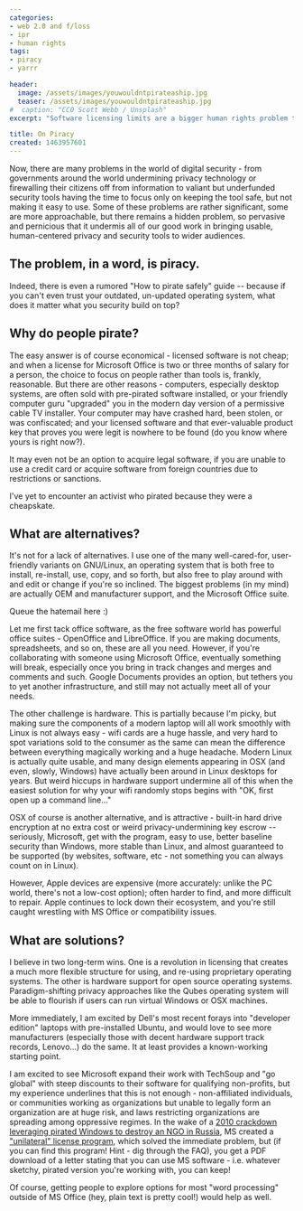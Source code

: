 ```yaml
---
categories:
- web 2.0 and f/loss
- ipr
- human rights
tags:
- piracy
- yarrr

header:
  image: /assets/images/youwouldntpirateaship.jpg
  teaser: /assets/images/youwouldntpirateaship.jpg
#  caption: "CC0 Scott Webb / Unsplash"
excerpt: "Software licensing limits are a bigger human rights problem than software piracy is a cost."

title: On Piracy
created: 1463957601
---
```

Now, there are many problems in the world of digital security - from governments around the world undermining privacy technology or firewalling their citizens off from information to valiant but underfunded security tools having the time to focus only on keeping the tool safe, but not making it easy to use.  Some of these problems are rather significant, some are more approachable, but there remains a hidden problem, so pervasive and pernicious that it undermis all of our good work in bringing usable, human-centered privacy and security tools to wider audiences.

<h2>The problem, in a word, is piracy.</h2>
Indeed, there is even a rumored "How to pirate safely" guide -- because if you can't even trust your outdated, un-updated operating system, what does it matter what you security build on top?

<h2>Why do people pirate?</h2>
The easy answer is of course economical - licensed software is not cheap; and when a license for Microsoft Office is two or three months of salary for a person, the choice to focus on people rather than tools is, frankly, reasonable.  But there are other reasons - computers, especially desktop systems, are often sold with pre-pirated software installed, or your friendly computer guru "upgraded" you in the modern day version of a permissive cable TV installer. Your computer may have crashed hard, been stolen, or was confiscated; and your licensed software and that ever-valuable product key that proves you were legit is nowhere to be found (do you know where yours is right now?).

It may even not be an option to acquire legal software, if you are unable to use a credit card or acquire software from foreign countries due to restrictions or sanctions.

I've yet to encounter an activist who pirated because they were a cheapskate.

<h2>What are alternatives?</h2>
It's not for a lack of alternatives.  I use one of the many well-cared-for, user-friendly variants on GNU/Linux, an operating system that is both free to install, re-install, use, copy, and so forth, but also free to play around with and edit or change if you're so inclined.  The biggest problems (in my mind) are actually OEM and manufacturer support, and the Microsoft Office suite.

Queue the hatemail here :)

Let me first tack office software, as the free software world has powerful office suites - OpenOffice and LibreOffice.  If you are making documents, spreadsheets, and so on, these are all you need.  However, if you're collaborating with someone using Microsoft Office, eventually something will break, especially once you bring in track changes and merges and comments and such.  Google Documents provides an option, but tethers you to yet another infrastructure, and still may not actually meet all of your needs.

The other challenge is hardware.  This is partially because I'm picky, but making sure the components of a modern laptop will all work smoothly with Linux is not always easy - wifi cards are a huge hassle, and very hard to spot variations sold to the consumer as the same can mean the difference between everything magically working and a huge headache.  Modern Linux is actually quite usable, and many design elements appearing in OSX (and even, slowly, Windows) have actually been around in Linux desktops for years.  But weird hiccups in hardware support undermine all of this when the easiest solution for why your wifi randomly stops begins with "OK, first open up a command line..."

OSX of course is another alternative, and is attractive - built-in hard drive encryption at no extra cost or weird privacy-undermining key escrow -- seriously, Microsoft, get with the program, easy to use, better baseline security than Windows, more stable than Linux, and almost guaranteed to be supported (by websites, software, etc - not something you can always count on in Linux).

However, Apple devices are expensive (more accurately: unlike the PC world, there's not a low-cost option); often harder to find, and more difficult to repair. Apple continues to lock down their ecosystem, and you're still caught wrestling with MS Office or compatibility issues.

<h2>What are solutions?</h2>

I believe in two long-term wins.  One is a revolution in licensing that creates a much more flexible structure for using, and re-using proprietary operating systems.  The other is hardware support for open source operating systems.  Paradigm-shifting privacy approaches like the Qubes operating system will be able to flourish if users can run virtual Windows or OSX machines.

More immediately, I am excited by Dell's most recent forays into "developer edition" laptops with pre-installed Ubuntu, and would love to see more manufacturers (especially those with decent hardware support track records, Lenovo...) do the same.  It at least provides a known-working starting point.

I am excited to see Microsoft expand their work with TechSoup and "go global" with steep discounts to their software for qualifying non-profits, but my experience underlines that this is not enough - non-affiliated individuals, or communities working as organizations but unable to legally form an organization are at huge risk, and laws restricting organizations are spreading among oppressive regimes.  In the wake of a <a href="http://www.nytimes.com/2010/09/14/world/europe/14raid.html" target="_blank">2010 crackdown leveraging pirated Windows to destroy an NGO in Russia</a>, MS created a <a href="https://blogs.microsoft.com/on-the-issues/2010/12/06/microsoft-announces-immediate-availability-of-unilateral-software-license-for-eligible-organizations/" target="_blank">"unilateral" license program</a>, which solved the immediate problem, but (if you can find this program! Hint - dig through the FAQ), you get a PDF download of a letter stating that you can use MS software - i.e. whatever sketchy, pirated version you're working with, you can keep!

Of course, getting people to explore options for most "word processing" outside of MS Office (hey, plain text is pretty cool!) would help as well.
